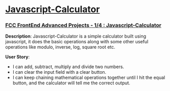 # [Javascript-Calculator](https://rkm09.github.io/Javascript-Calculator)

### [FCC FrontEnd Advanced Projects - 1/4 : Javascript-Calculator](https://www.freecodecamp.org/challenges/build-a-javascript-calculator)

**Description**: Javascript-Calculator is a simple calculator built using javascript, it does the basic operations along with some other useful operations like modulo, inverse, log, square root etc.

**User Story**:
* I can add, subtract, multiply and divide two numbers.
* I can clear the input field with a clear button.
* I can keep chaining mathematical operations together until I hit the equal button, and the calculator will tell me the correct output.
